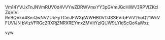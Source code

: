 Vm14YVUxTnJNVmRUV0d4VVYwZDRWVmxYY3pGVmJGcHlWV3RPVlZKclZqVlVi
RnBQVkd4SmQwNVZUbFpTCmJFWXpWWHBDVDJSSFVrbFViV2hoQ21WcVFUVlJN
bVIzVFRGc2RXRjZNRXREYmxZMVltYzlQUW9LYldScQoKaWxz

vyw